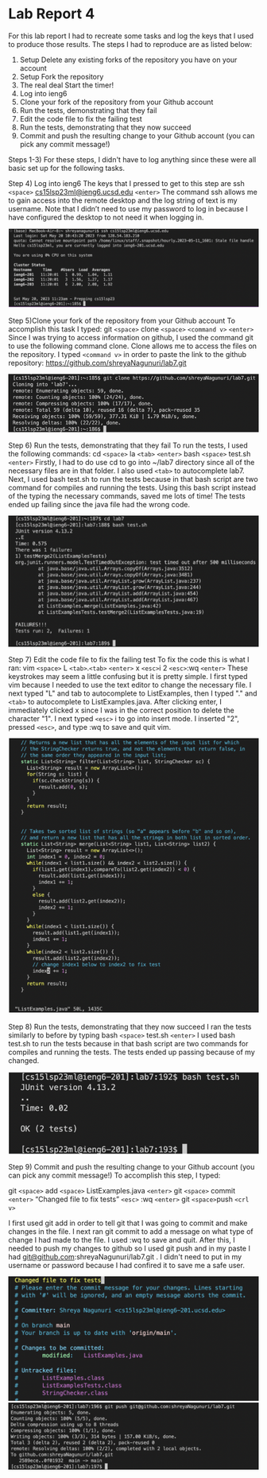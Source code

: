 # Lab Report 4
For this lab report I had to recreate some tasks and log the keys that I used to produce those results. The steps I had to reproduce are as listed below:
1. Setup Delete any existing forks of the repository you have on your account
2. Setup Fork the repository
3. The real deal Start the timer!
4. Log into ieng6
5. Clone your fork of the repository from your Github account
6. Run the tests, demonstrating that they fail
7. Edit the code file to fix the failing test
8. Run the tests, demonstrating that they now succeed
9. Commit and push the resulting change to your Github account (you can pick any commit message!)

Steps 1-3) For these steps, I didn't have to log anything since these were all basic set up for the following tasks. 

Step 4) Log into ieng6
The keys that I pressed to get to this step are ssh `<space>` cs15lsp23ml@ieng6.ucsd.edu `<enter>`
The command ssh allows me to gain access into the remote desktop and the log string of text is my username. 
Note that I didn’t need to use my password to log in because I have configured the desktop to not need it when logging in. 

![Image](Log_In_ssh.png)

Step 5)Clone your fork of the repository from your Github account
To accomplish this task I typed:
git `<space>` clone `<space>` `<command v>` `<enter>`
Since I was trying to access information on github, I used the command git to use the following command clone. Clone allows me to access the files on the repository. I typed `<command v>`
in order to paste the link to the github repository: https://github.com/shreyaNagunuri/lab7.git

![Image](git_clone.png)

Step 6) Run the tests, demonstrating that they fail
To run the tests, I used the following commands:
cd `<space>` la `<tab>` `<enter>` bash `<space>` test.sh `<enter>`
Firstly, I had to do use cd to go into ~/lab7 directory since all of the necessary files are in that folder. I also used `<tab>` to autocomplete lab7. Next, I used bash test.sh to run the tests because in that bash script are two command
for compiles and running the tests. Using this bash script instead of the typing the necessary commands, saved me lots of time! The tests ended up failing since the java file had the wrong code. 

![Image](Failed_Tests.png)

Step 7) Edit the code file to fix the failing test
To fix the code this is what I ran:
vim `<space>` L `<tab>`.`<tab>` `<enter>` x `<esc>`i 2 `<esc>`:wq `<enter>`
These keystrokes may seem a little confusing but it is pretty simple. I first typed vim because I needed to use the text editor to change the necessary file. I next typed "L" and tab to autocomplete
to ListExamples, then I typed "." and `<tab>` to autocomplete to ListExamples.java. After clicking enter, I immediately clicked x since I was in the correct position to delete the character "1".
I next typed `<esc>` i to go into insert mode. I inserted "2", pressed `<esc>`, and type :wq to save and quit vim. 

![Image](Edit_Code.png)

Step 8) Run the tests, demonstrating that they now succeed
I ran the tests similarly to before by typing bash `<space>` test.sh `<enter>`
I used bash test.sh to run the tests because in that bash script are two commands for compiles and running the tests. The tests ended up passing because of my changed.

![Image](Passed_Tests.png)

Step 9) Commit and push the resulting change to your Github account (you can pick any commit message!)
To accomplish this step, I typed: 

git `<space>` add `<space>` ListExamples.java `<enter>` git `<space>` commit `<enter>` “Changed file to fix tests” `<esc>` :wq `<enter>` git `<space>`push `<crl v>`

I first used git add in order to tell git that I was going to commit and make changes in the file. I next ran git commit to add a message on what type of change I had made to the file. 
I used :wq to save and quit. After this, I needed to push my changes to github so I used git push and in my paste I had git@github.com:shreyaNagunuri/lab7.git . I didn't need to put in my username or
password because I had confired it to save me a safe user. 

![Image](Commit_Message.png)
![Image](git_push.png)

